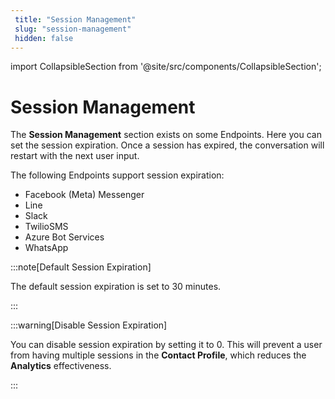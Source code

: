 ```yaml
---
 title: "Session Management" 
 slug: "session-management" 
 hidden: false 
---
```


import CollapsibleSection from '@site/src/components/CollapsibleSection';



# Session Management

The **Session Management** section exists on some Endpoints. Here you can set the session expiration. Once a session has expired, the conversation will restart with the next user input.

The following Endpoints support session expiration:

- Facebook (Meta) Messenger
- Line
- Slack
- TwilioSMS
- Azure Bot Services
- WhatsApp

:::note[Default Session Expiration]

  The default session expiration is set to 30 minutes.

:::


:::warning[Disable Session Expiration]

  You can disable session expiration by setting it to 0. This will prevent a user from having multiple sessions in the **Contact Profile**, which reduces the **Analytics** effectiveness.

:::

